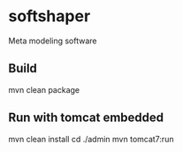 # softshaper
Meta modeling software
## Build
  mvn clean package
## Run with tomcat embedded
  mvn clean install
  cd ./admin
  mvn tomcat7:run

  

